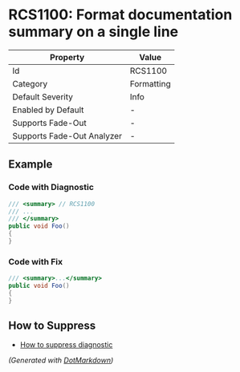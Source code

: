 # RCS1100: Format documentation summary on a single line

| Property                    | Value      |
| --------------------------- | ---------- |
| Id                          | RCS1100    |
| Category                    | Formatting |
| Default Severity            | Info       |
| Enabled by Default          | \-         |
| Supports Fade\-Out          | \-         |
| Supports Fade\-Out Analyzer | \-         |

## Example

### Code with Diagnostic

```csharp
/// <summary> // RCS1100
/// ...
/// </summary>
public void Foo()
{
}
```

### Code with Fix

```csharp
/// <summary>...</summary>
public void Foo()
{
}
```

## How to Suppress

* [How to suppress diagnostic](../HowToConfigureAnalyzers#HowToSupressDiagnostic.md)

*\(Generated with [DotMarkdown](http://github.com/JosefPihrt/DotMarkdown)\)*